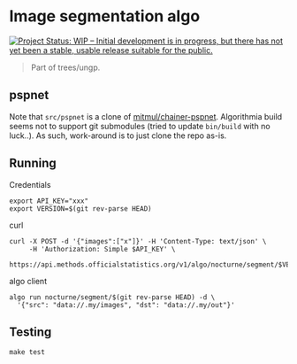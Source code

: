 # Image segmentation algo

[![Project Status: WIP – Initial development is in progress, but there has not yet been a stable, usable release suitable for the public.](http://www.repostatus.org/badges/latest/wip.svg)](http://www.repostatus.org/#wip)

> Part of trees/ungp.



## pspnet 

Note that `src/pspnet` is a clone of [mitmul/chainer-pspnet](https://github.com/mitmul/chainer-pspnet).
Algorithmia build seems not to support git submodules (tried to update `bin/build` with no luck..).
As such, work-around is to just clone the repo as-is.


## Running

Credentials

```
export API_KEY="xxx"
export VERSION=$(git rev-parse HEAD)
```

curl

```
curl -X POST -d '{"images":["x"]}' -H 'Content-Type: text/json' \
     -H 'Authorization: Simple $API_KEY' \
  https://api.methods.officialstatistics.org/v1/algo/nocturne/segment/$VERSION

```

algo client

```
algo run nocturne/segment/$(git rev-parse HEAD) -d \
  '{"src": "data://.my/images", "dst": "data://.my/out"}'
```


## Testing

```
make test
```
